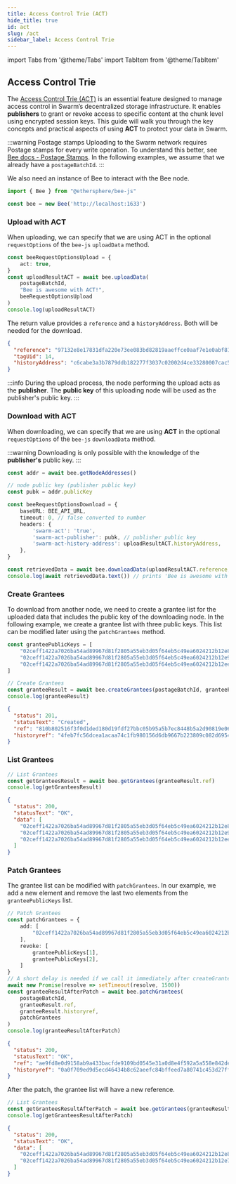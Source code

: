 ```yaml
---
title: Access Control Trie (ACT)
hide_title: true
id: act
slug: /act
sidebar_label: Access Control Trie
---
```


import Tabs from '@theme/Tabs'
import TabItem from '@theme/TabItem'

## Access Control Trie

The [Access Control Trie (ACT)](https://solarpunk.buzz/introducing-the-access-control-trie-act-in-swarm/) is an essential feature designed to manage access control in Swarm’s decentralized storage infrastructure. It enables __publishers__ to grant or revoke access to specific content at the chunk level using encrypted session keys. This guide will walk you through the key concepts and practical aspects of using __ACT__ to protect your data in Swarm.

:::warning Postage stamps
Uploading to the Swarm network requires Postage stamps for every write operation. To understand this better, see [Bee docs - Postage Stamps](https://docs.ethswarm.org/docs/concepts/incentives/postage-stamps). In the following examples, we assume that we already have a `postageBatchId`.
:::

We also need an instance of Bee to interact with the Bee node.

```ts
import { Bee } from "@ethersphere/bee-js"

const bee = new Bee('http://localhost:1633')
```

### Upload with ACT

When uploading, we can specify that we are using ACT in the optional `requestOptions` of the `bee-js` `uploadData` method.

```ts
const beeRequestOptionsUpload = {
    act: true,
}
const uploadResultACT = await bee.uploadData(
    postageBatchId,
    "Bee is awesome with ACT!",
    beeRequestOptionsUpload
)
console.log(uploadResultACT)
```

The return value provides a `reference` and a `historyAddress`. Both will be needed for the download.

```json title="uploadResultACT"
{
  "reference": "97132e8e17831dfa220e73ee083bd82819aaeffce0aaf7e1e0abf8135fcfd2fc",
  "tagUid": 14,
  "historyAddress": "c6cabe3a3b7879ddb182277f3037c02002d4ce33280007cac580ac9256be20ea"
}
```

:::info
During the upload process, the node performing the upload acts as the __publisher__. The __public key__ of this uploading node will be used as the publisher's public key.
:::

### Download with ACT

When downloading, we can specify that we are using __ACT__ in the optional `requestOptions` of the `bee-js` `downloadData` method.

:::warning
Downloading is only possible with the knowledge of the __publisher's__ public key.
:::

```ts
const addr = await bee.getNodeAddresses()

// node public key (publisher public key)
const pubk = addr.publicKey

const beeRequestOptionsDownload = {
    baseURL: BEE_API_URL,
    timeout: 0, // false converted to number
    headers: {
        'swarm-act': 'true',
        'swarm-act-publisher': pubk, // publisher public key
        'swarm-act-history-address': uploadResultACT.historyAddress,
    },
}

const retrievedData = await bee.downloadData(uploadResultACT.reference, beeRequestOptionsDownload)
console.log(await retrievedData.text()) // prints 'Bee is awesome with ACT!'
```

### Create Grantees

To download from another node, we need to create a grantee list for the uploaded data that includes the public key of the downloading node. In the following example, we create a grantee list with three public keys. This list can be modified later using the `patchGrantees` method.

```ts
const granteePublicKeys = [
    "02ceff1422a7026ba54ad89967d81f2805a55eb3d05f64eb5c49ea6024212b12e8",
    "02ceff1422a7026ba54ad89967d81f2805a55eb3d05f64eb5c49ea6024212b12e9",
    "02ceff1422a7026ba54ad89967d81f2805a55eb3d05f64eb5c49ea6024212b12ee"
]

// Create Grantees
const granteeResult = await bee.createGrantees(postageBatchId, granteePublicKeys)
console.log(granteeResult)
```

```json title="granteeResult"
{
  "status": 201,
  "statusText": "Created",
  "ref": "810b802516f3f0d1ded180d19fdf27bbc05b95a5b7ec8448b5a2d90819e06bed8fdf0697efad7074e66f52679a3aa51010d1897f4ce00918f8fd938b0ff35c3a",
  "historyref": "4feb7fc56dcea1acaa74c1fb980156d6db9667b223809c082d69542545c67faf"
}
```

### List Grantees

```ts
// List Grantees
const getGranteesResult = await bee.getGrantees(granteeResult.ref)
console.log(getGranteesResult)
```

```json title="getGranteesResult"
{
  "status": 200,
  "statusText": "OK",
  "data": [
    "02ceff1422a7026ba54ad89967d81f2805a55eb3d05f64eb5c49ea6024212b12e8",
    "02ceff1422a7026ba54ad89967d81f2805a55eb3d05f64eb5c49ea6024212b12e9",
    "02ceff1422a7026ba54ad89967d81f2805a55eb3d05f64eb5c49ea6024212b12ee"
  ]
}
```

### Patch Grantees

The grantee list can be modified with `patchGrantees`. In our example, we add a new element and remove the last two elements from the `granteePublicKeys` list.

```ts
// Patch Grantees
const patchGrantees = {
    add: [
        "02ceff1422a7026ba54ad89967d81f2805a55eb3d05f64eb5c49ea6024212b12e7"
    ],
    revoke: [
        granteePublicKeys[1],
        granteePublicKeys[2],
    ]
}
// A short delay is needed if we call it immediately after createGrantees.
await new Promise(resolve => setTimeout(resolve, 1500))
const granteeResultAfterPatch = await bee.patchGrantees(
    postageBatchId,
    granteeResult.ref,
    granteeResult.historyref,
    patchGrantees
)
console.log(granteeResultAfterPatch)
```

```json title="granteeResultAfterPatch"
{
  "status": 200,
  "statusText": "OK",
  "ref": "ae9fd8e0d9158ab9a433bacfde9109bd0545e31a0d8e4f592a5a558e842de59a86f73e08a594874fe38d6a68cfa636a729dcc73b746083b12a384b6578ac5dce",
  "historyref": "0a0f709ed9d5ecd46434b8c62aeefc84bffeed7a80741c453d27ffdf67359fff"
}
```

After the patch, the grantee list will have a new reference.

```ts
// List Grantees
const getGranteesResultAfterPatch = await bee.getGrantees(granteeResultAfterPatch.ref)
console.log(getGranteesResultAfterPatch)
```

```json title="getGranteesResultAfterPatch"
{
  "status": 200,
  "statusText": "OK",
  "data": [
    "02ceff1422a7026ba54ad89967d81f2805a55eb3d05f64eb5c49ea6024212b12e8",
    "02ceff1422a7026ba54ad89967d81f2805a55eb3d05f64eb5c49ea6024212b12e7"
  ]
}
```
